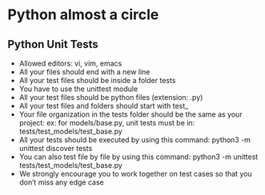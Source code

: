 # Python almost a circle

## Python Unit Tests
* Allowed editors: vi, vim, emacs
* All your files should end with a new line
* All your test files should be inside a folder tests
* You have to use the unittest module
* All your test files should be python files (extension: .py)
* All your test files and folders should start with test_
* Your file organization in the tests folder should be the same as your project: ex: for models/base.py, unit tests must be in: tests/test_models/test_base.py
* All your tests should be executed by using this command: 
    python3 -m unittest discover tests
* You can also test file by file by using this command: 
    python3 -m unittest tests/test_models/test_base.py
* We strongly encourage you to work together on test cases so that you don’t miss any edge case
